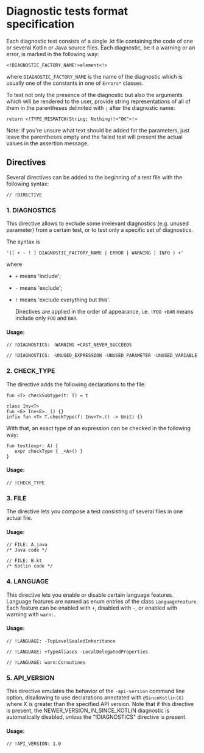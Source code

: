 # Diagnostic tests format specification

Each diagnostic test consists of a single .kt file containing the code of one or several Kotlin or Java source files.
Each diagnostic, be it a warning or an error, is marked in the following way:

    <!DIAGNOSTIC_FACTORY_NAME!>element<!>

where `DIAGNOSTIC_FACTORY_NAME` is the name of the diagnostic which is usually one of the constants in one of `Errors*` classes.

To test not only the presence of the diagnostic but also the arguments which will be rendered to the user, provide string representations of all of them in the parentheses delimited with `;` after the diagnostic name:

    return <!TYPE_MISMATCH(String; Nothing)!>"OK"<!>

Note: if you're unsure what text should be added for the parameters, just leave the parentheses empty and the failed test will present the actual values in the assertion message.

## Directives

Several directives can be added to the beginning of a test file with the following syntax:

    // !DIRECTIVE

### 1. DIAGNOSTICS

This directive allows to exclude some irrelevant diagnostics (e.g. unused parameter) from a certain test, or to test only a specific set of diagnostics.

The syntax is

    '([ + - ! ] DIAGNOSTIC_FACTORY_NAME | ERROR | WARNING | INFO ) +'

  where

* `+` means 'include';
* `-` means 'exclude';
* `!` means 'exclude everything but this'.

  Directives are applied in the order of appearance, i.e. `!FOO +BAR` means include only `FOO` and `BAR`.

#### Usage:

    // !DIAGNOSTICS: -WARNING +CAST_NEVER_SUCCEEDS

    // !DIAGNOSTICS: -UNUSED_EXPRESSION -UNUSED_PARAMETER -UNUSED_VARIABLE


### 2. CHECK_TYPE

The directive adds the following declarations to the file:

    fun <T> checkSubtype(t: T) = t

    class Inv<T>
    fun <E> Inv<E>._() {}
    infix fun <T> T.checkType(f: Inv<T>.() -> Unit) {}

With that, an exact type of an expression can be checked in the following way:

    fun test(expr: A) {
       expr checkType { _<A>() }
    }

#### Usage:

    // !CHECK_TYPE

### 3. FILE

The directive lets you compose a test consisting of several files in one actual file.

#### Usage:

    // FILE: A.java
    /* Java code */

    // FILE: B.kt
    /* Kotlin code */

### 4. LANGUAGE

This directive lets you enable or disable certain language features. Language features are named as enum entries of the class `LanguageFeature`.
Each feature can be enabled with `+`, disabled with `-`, or enabled with warning with `warn:`.

#### Usage:

    // !LANGUAGE: -TopLevelSealedInheritance

    // !LANGUAGE: +TypeAliases -LocalDelegatedProperties

    // !LANGUAGE: warn:Coroutines

### 5. API_VERSION

This directive emulates the behavior of the `-api-version` command line option, disallowing to use declarations annotated with `@SinceKotlin(X)` where X is greater than the specified API version.
Note that if this directive is present, the NEWER_VERSION_IN_SINCE_KOTLIN diagnostic is automatically disabled, _unless_ the "!DIAGNOSTICS" directive is present.

#### Usage:

    // !API_VERSION: 1.0
